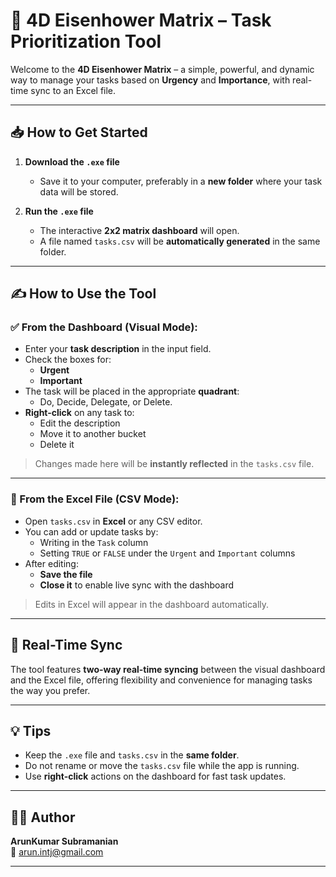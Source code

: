 # 🧠 4D Eisenhower Matrix – Task Prioritization Tool

Welcome to the **4D Eisenhower Matrix** – a simple, powerful, and dynamic way to manage your tasks based on **Urgency** and **Importance**, with real-time sync to an Excel file.

---

## 📥 How to Get Started

1. **Download the `.exe` file**
   - Save it to your computer, preferably in a **new folder** where your task data will be stored.

2. **Run the `.exe` file**
   - The interactive **2x2 matrix dashboard** will open.
   - A file named `tasks.csv` will be **automatically generated** in the same folder.

---

## ✍️ How to Use the Tool

### ✅ From the Dashboard (Visual Mode):
- Enter your **task description** in the input field.
- Check the boxes for:
  - **Urgent**
  - **Important**
- The task will be placed in the appropriate **quadrant**:
  - Do, Decide, Delegate, or Delete.
- **Right-click** on any task to:
  - Edit the description  
  - Move it to another bucket  
  - Delete it  

> Changes made here will be **instantly reflected** in the `tasks.csv` file.

---

### 🧾 From the Excel File (CSV Mode):
- Open `tasks.csv` in **Excel** or any CSV editor.
- You can add or update tasks by:
  - Writing in the `Task` column
  - Setting `TRUE` or `FALSE` under the `Urgent` and `Important` columns
- After editing:
  - **Save the file**
  - **Close it** to enable live sync with the dashboard

> Edits in Excel will appear in the dashboard automatically.

---

## 🔄 Real-Time Sync
The tool features **two-way real-time syncing** between the visual dashboard and the Excel file, offering flexibility and convenience for managing tasks the way you prefer.

---

## 💡 Tips
- Keep the `.exe` file and `tasks.csv` in the **same folder**.
- Do not rename or move the `tasks.csv` file while the app is running.
- Use **right-click** actions on the dashboard for fast task updates.

---

## 👨‍💻 Author
**ArunKumar Subramanian**  
📧 [arun.intj@gmail.com](mailto:arun.intj@gmail.com)

---

